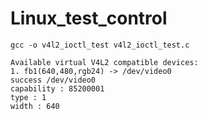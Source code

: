 # Linux_test_control

`gcc -o v4l2_ioctl_test v4l2_ioctl_test.c`
```shell
Available virtual V4L2 compatible devices:
1. fb1(640,480,rgb24) -> /dev/video0
success /dev/video0 
capability : 85200001
type : 1
width : 640
```
